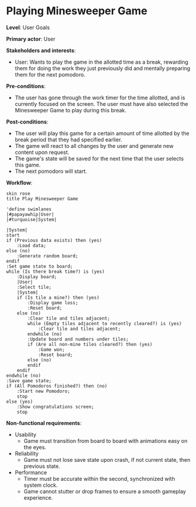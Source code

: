 # Playing Minesweeper Game

**Level**: User Goals

**Primary actor**: User

**Stakeholders and interests**:
- User: Wants to play the game in the allotted time as a break, rewarding them
  for doing the work they just previously did and mentally preparing them for the
  next pomodoro.

**Pre-conditions**:
- The user has gone through the work timer for the time allotted, and is currently
  focused on the screen. The user must have also selected the Minesweeper Game to play during
  this break.

**Post-conditions**:
- The user will play this game for a certain amount of time allotted by the break period
  that they had specified earlier.
- The game will react to all changes by the user and generate new content upon request.
- The game's state will be saved for the next time that the user selects this game.
- The next pomodoro will start.

**Workflow**:
```puml
skin rose 
title Play Minesweeper Game

'define swimlanes
|#papayawhip|User|
|#turquoise|System|

|System|
start
if (Previous data exists) then (yes)
    :Load data;
else (no)
    :Generate random board;
endif
:Set game state to board;
while (Is there break time?) is (yes)
    :Display board;
    |User|
    :Select tile;
    |System|
    if (Is tile a mine?) then (yes)
        :Display game loss;
        :Reset board;
    else (no)
        :Clear tile and tiles adjacent;
        while (Empty tiles adjacent to recently cleared?) is (yes)
            :Clear tile and tiles adjacent;
        endwhile (no)
        :Update board and numbers under tiles;
        if (Are all non-mine tiles cleared?) then (yes)
            :Game won;
            :Reset board;
        else (no)
        endif
    endif
endwhile (no)
:Save game state;
if (All Pomodoros finished?) then (no)
    :Start new Pomodoro;
    stop
else (yes)
    :Show congratulations screen;
    stop
```

**Non-functional requirements**:
- Usability
    - Game must transition from board to board with animations easy on the eyes.
- Reliability
    - Game must not lose save state upon crash, if not current state, then previous state.
- Performance
    - Timer must be accurate within the second, synchronized with system clock.
    - Game cannot stutter or drop frames to ensure a smooth gameplay experience.